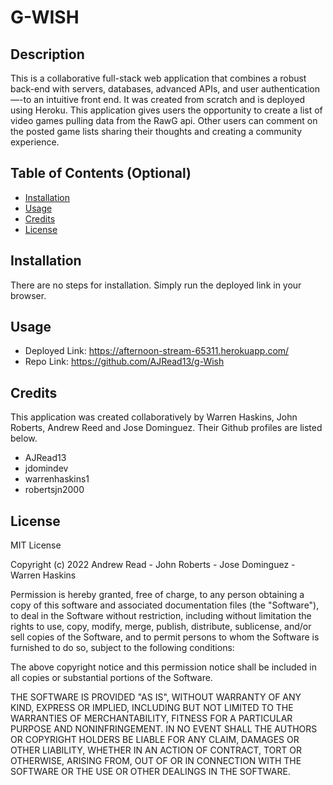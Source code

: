 # G-WISH

## Description

This is a collaborative full-stack web application that combines a robust back-end with servers, databases, advanced APIs, and user authentication—-to an intuitive front end. It was created from scratch and is deployed using Heroku. This application gives users the opportunity to create a list of video games pulling data from the RawG api. Other users can comment on the posted game lists sharing their thoughts and creating a community experience.


## Table of Contents (Optional)

- [Installation](#installation)
- [Usage](#usage)
- [Credits](#credits)
- [License](#license)

## Installation

There are no steps for installation. Simply run the deployed link in your browser.

## Usage
- Deployed Link: https://afternoon-stream-65311.herokuapp.com/
- Repo Link: https://github.com/AJRead13/g-Wish
## Credits

This application was created collaboratively by Warren Haskins, John Roberts, Andrew Reed and Jose Dominguez. Their Github profiles are listed below. 

- AJRead13
- jdomindev
- warrenhaskins1
- robertsjn2000

## License

MIT License

Copyright (c) 2022 Andrew Read - John Roberts - Jose Dominguez - Warren Haskins

Permission is hereby granted, free of charge, to any person obtaining a copy
of this software and associated documentation files (the "Software"), to deal
in the Software without restriction, including without limitation the rights
to use, copy, modify, merge, publish, distribute, sublicense, and/or sell
copies of the Software, and to permit persons to whom the Software is
furnished to do so, subject to the following conditions:

The above copyright notice and this permission notice shall be included in all
copies or substantial portions of the Software.

THE SOFTWARE IS PROVIDED "AS IS", WITHOUT WARRANTY OF ANY KIND, EXPRESS OR
IMPLIED, INCLUDING BUT NOT LIMITED TO THE WARRANTIES OF MERCHANTABILITY,
FITNESS FOR A PARTICULAR PURPOSE AND NONINFRINGEMENT. IN NO EVENT SHALL THE
AUTHORS OR COPYRIGHT HOLDERS BE LIABLE FOR ANY CLAIM, DAMAGES OR OTHER
LIABILITY, WHETHER IN AN ACTION OF CONTRACT, TORT OR OTHERWISE, ARISING FROM,
OUT OF OR IN CONNECTION WITH THE SOFTWARE OR THE USE OR OTHER DEALINGS IN THE
SOFTWARE.


